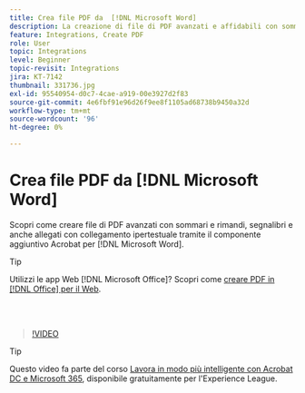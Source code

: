 ```yaml
---
title: Crea file PDF da  [!DNL Microsoft Word]
description: La creazione di file di PDF avanzati e affidabili con sommari e rimandi con collegamento ipertestuale, segnalibri e anche allegati è molto semplice grazie al componente aggiuntivo Acrobat per  [!DNL Microsoft Word]
feature: Integrations, Create PDF
role: User
topic: Integrations
level: Beginner
topic-revisit: Integrations
jira: KT-7142
thumbnail: 331736.jpg
exl-id: 95540954-d0c7-4cae-a919-00e3927d2f83
source-git-commit: 4e6fbf91e96d26f9ee8f1105ad68738b9450a32d
workflow-type: tm+mt
source-wordcount: '96'
ht-degree: 0%

---
```


# Crea file PDF da [!DNL Microsoft Word]

Scopri come creare file di PDF avanzati con sommari e rimandi, segnalibri e anche allegati con collegamento ipertestuale tramite il componente aggiuntivo Acrobat per [!DNL Microsoft Word].

>[!TIP]
>
>Utilizzi le app Web [!DNL Microsoft Office]? Scopri come [creare PDF in [!DNL Office] per il Web](../integrate/createofficeweb.md).

<br> 

>[!VIDEO](https://video.tv.adobe.com/v/331736?quality=12&learn=on&hidetitle=true)

>[!TIP]
>
>Questo video fa parte del corso [Lavora in modo più intelligente con Acrobat DC e Microsoft 365](https://experienceleague.adobe.com/?recommended=Acrobat-U-1-2021.microsoft365), disponibile gratuitamente per l&#39;Experience League.
